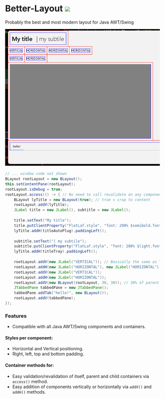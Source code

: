 # Better-Layout [![](https://jitpack.io/v/Osiris-Team/Better-Layout.svg)](https://jitpack.io/#Osiris-Team/Better-Layout)
Probably the best and most modern layout for Java AWT/Swing

![](assets/example.png)

```java
// ... window code not shown
BLayout rootLayout = new BLayout();
this.setContentPane(rootLayout);
rootLayout.isDebug = true;
rootLayout.access(() -> { // No need to call revalidate on any component inside here
    BLayout lyTitle = new BLayout(true); // true = crop to content
    rootLayout.addV(lyTitle);
    JLabel title = new JLabel(), subtitle = new JLabel();

    title.setText("My title");
    title.putClientProperty("FlatLaf.style", "font: 200% $semibold.font");
    lyTitle.addH(titleAutoPlug).paddingLeft();

    subtitle.setText("| my subtile");
    subtitle.putClientProperty("FlatLaf.style", "font: 200% $light.font");
    lyTitle.addH(titleTray).paddingLeft();
       
    rootLayout.addV(new JLabel("VERTICAL")); // Basically the same as "\n" in a string.
    rootLayout.addH(new JLabel("HORIZONTAL"), new JLabel("HORIZONTAL"), new JLabel("HORIZONTAL"));
    rootLayout.addV(new JLabel("VERTICAL"));
    rootLayout.addH(new JLabel("HORIZONTAL"));
    rootLayout.addV(new BLayout(rootLayout, 30, 30)); // 30% of parent width and height
    JTabbedPane tabbedPane = new JTabbedPane();
    tabbedPane.addTab("hello!", new BLayout());
    rootLayout.addV(tabbedPane);
});
```

### Features
- Compatible with all Java AWT/Swing components and containers.

#### Styles per component:
- Horizontal and Vertical positioning.
- Right, left, top and bottom padding.

#### Container methods for:
- Easy validation/revalidation of itself, parent and child containers via `access()` method.
- Easy addition of components vertically or horizontally via `addV()` and `addH()` methods.
